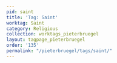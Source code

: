 ```yaml
---
pid: saint
title: 'Tag: Saint'
worktag: Saint
category: Religious
collection: worktags_pieterbruegel
layout: tagpage_pieterbruegel
order: '135'
permalink: "/pieterbruegel/tags/saint/"
---
```


